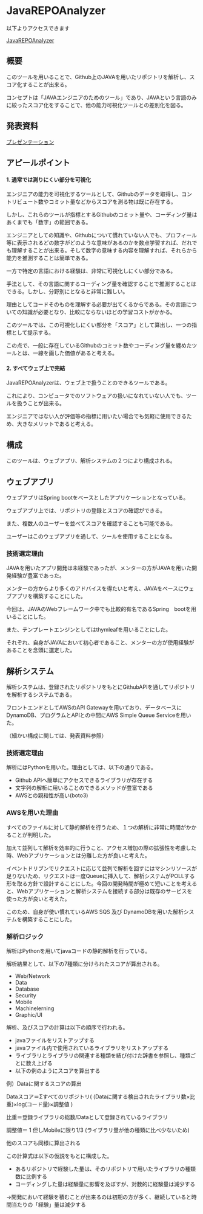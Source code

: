 # JavaREPOAnalyzer
以下よりアクセスできます

[JavaREPOAnalyzer](http://springboot-dev.eba-cxerme7m.ap-northeast-1.elasticbeanstalk.com)

## 概要
このツールを用いることで、Github上のJAVAを用いたリポジトリを解析し、スコア化することが出来る。

コンセプトは「JAVAエンジニアのためのツール」であり、JAVAという言語のみに絞ったスコア化をすることで、他の能力可視化ツールとの差別化を図る。

## 発表資料
[プレゼンテーション](成果発表会(pjintern-2020).pptx)

## アピールポイント

#### 1. 通常では測りにくい部分を可視化
エンジニアの能力を可視化するツールとして、Githubのデータを取得し、コントリビュート数やコミット量などからスコアを測る物は既に存在する。

しかし、これらのツールが指標とするGithubのコミット量や、コーディング量はあくまでも「数字」の範囲である。

エンジニアとしての知識や、Githubについて慣れていない人でも、プロフィール等に表示されるどの数字がどのような意味があるのかを数点学習すれば、だれでも理解することが出来る。そして数字の意味する内容を理解すれば、それらから能力を推測することは簡単である。

一方で特定の言語における経験は、非常に可視化しにくい部分である。

手法として、その言語に関するコーディング量を確認することで推測することはできる。しかし、分野別にとなると非常に難しい。

理由としてコードそのものを理解する必要が出てくるからである。その言語についての知識が必要となり、比較にならないほどの学習コストがかかる。

このツールでは、この可視化しにくい部分を「スコア」として算出し、一つの指標として提示する。

この点で、一般に存在しているGithubのコミット数やコーディング量を纏めたツールとは、一線を画した価値があると考える。

#### 2. すべてウェブ上で完結
JavaREPOAnalyzerは、ウェブ上で扱うことのできるツールである。

これにより、コンピュータでのソフトウェアの扱いになれていない人でも、ツールを扱うことが出来る。

エンジニアではない人が評価等の指標に用いたい場合でも気軽に使用できるため、大きなメリットであると考える。

## 構成
このツールは、ウェブアプリ、解析システムの２つにより構成される。

## ウェブアプリ
ウェブアプリはSpring bootをベースとしたアプリケーションとなっている。

ウェブアプリ上では、リポジトリの登録とスコアの確認ができる。

また、複数人のユーザーを並べてスコアを確認することも可能である。

ユーザーはこのウェブアプリを通して、ツールを使用することになる。

### 技術選定理由
JAVAを用いたアプリ開発は未経験であったが、メンターの方がJAVAを用いた開発経験が豊富であった。

メンターの方からより多くのアドバイスを得たいと考え、JAVAをベースにウェブアプリを構築することにした。

今回は、JAVAのWebフレームワーク中でも比較的有名であるSpring　bootを用いることにした。

また、テンプレートエンジンとしてはthymleafを用いることにした。

それぞれ、自身がJAVAにおいて初心者であること、メンターの方が使用経験があることを念頭に選定した。

## 解析システム
解析システムは、登録されたリポジトリをもとにGithubAPIを通してリポジトリを解析するシステムである。

フロントエンドとしてAWSのAPI Gatewayを用いており、データベースにDynamoDB、プログラムとAPIとの中間にAWS Simple Queue Serviceを用いた。

（細かい構成に関しては、発表資料参照）

### 技術選定理由
解析にはPythonを用いた。理由としては、以下の通りである。

- Github APIへ簡単にアクセスできるライブラリが存在する
- 文字列の解析に用いることのできるメソッドが豊富である
- AWSとの親和性が高い(boto3)

### AWSを用いた理由
すべてのファイルに対して静的解析を行うため、１つの解析に非常に時間がかかることが判明した。

加えて並列して解析を効率的に行うこと、アクセス増加の際の拡張性を考慮した時、Webアプリケーションとは分離した方が良いと考えた。

イベントドリブンでリクエストに応じて並列で解析を回すにはマシンリソースが足りないため、リクエストは一度Queueに挿入して、解析システムがPOLLする形を取る方針で設計することにした。今回の開発時間が極めて短いことを考えると、Webアプリケーションと解析システムを接続する部分は既存のサービスを使った方が良いと考えた。

このため、自身が使い慣れているAWS SQS 及び DynamoDBを用いた解析システムを構築することにした。


### 解析ロジック
解析はPythonを用いてjavaコードの静的解析を行っている。

解析結果として、以下の7種類に分けられたスコアが算出される。
- Web/Network
- Data
- Database
- Security
- Mobile
- Machinelerning
- Graphic/UI

解析、及びスコアの計算は以下の順序で行われる。
- javaファイルをリストアップする
- javaファイル内で使用されているライブラリをリストアップする
- ライブラリとライブラリの関連する種類を結び付けた辞書を参照し、種類ごとに数え上げる
- 以下の例のようにスコアを算出する

例）Dataに関するスコアの算出

Dataスコア＝Σすべてのリポジトリ( (Dataに関する検出されたライブラリ数×比重)×log(コード量)×調整値 )

比重＝登録ライブラリの総数/Dataとして登録されているライブラリ

調整値＝ 1 但しMobileに限り1/3 (ライブラリ量が他の種類に比べ少ないため)

他のスコアも同様に算出される

この計算式は以下の仮説をもとに構成した。

- あるリポジトリで経験した量は、そのリポジトリで用いたライブラリの種類数に比例する
- コーディングした量は経験量に影響を及ぼすが、対数的に経験量は減少する

→開発において経験を積むことが出来るのは初期の方が多く、継続していると時間当たりの「経験」量は減少する

